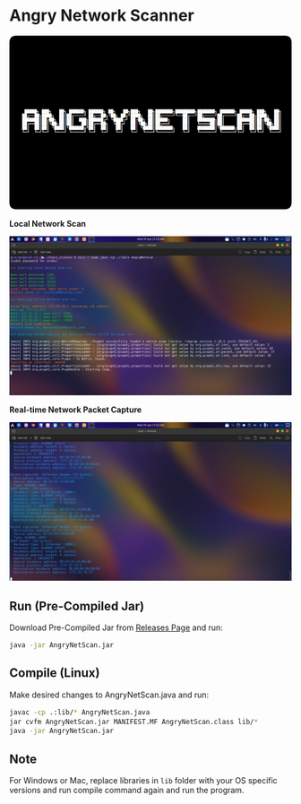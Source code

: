 # Angry Network Scanner 
<img src="img/banner.png" alt="AngryNetScan">

**Local Network Scan**

![image](img/demo1.png)

**Real-time Network Packet Capture**

![image](img/demo2.png)

## Run (Pre-Compiled Jar)
Download Pre-Compiled Jar from [Releases Page](https://github.com/arnavpadwal/Angry_Network_Scanner/releases/) and run:
```bash
java -jar AngryNetScan.jar
```

## Compile (Linux)
Make desired changes to AngryNetScan.java and run:
```bash
javac -cp .:lib/* AngryNetScan.java
jar cvfm AngryNetScan.jar MANIFEST.MF AngryNetScan.class lib/*
java -jar AngryNetScan.jar
```

## Note
For Windows or Mac, replace libraries in `lib` folder with your OS specific versions and run compile command again and run the program.
